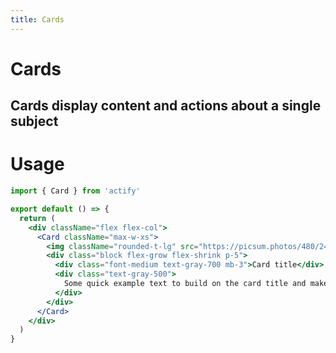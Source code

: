 ```yaml
---
title: Cards
---
```


# Cards

## Cards display content and actions about a single subject

# Usage

<usage name="card"></usage>

```jsx
import { Card } from 'actify'

export default () => {
  return (
    <div className="flex flex-col">
      <Card className="max-w-xs">
        <img className="rounded-t-lg" src="https://picsum.photos/480/240" atl="" />
        <div class="block flex-grow flex-shrink p-5">
          <div class="font-medium text-gray-700 mb-3">Card title</div>
          <div class="text-gray-500">
            Some quick example text to build on the card title and make up the bulk of the card's content.
          </div>
        </div>
      </Card>
    </div>
  )
}
```
